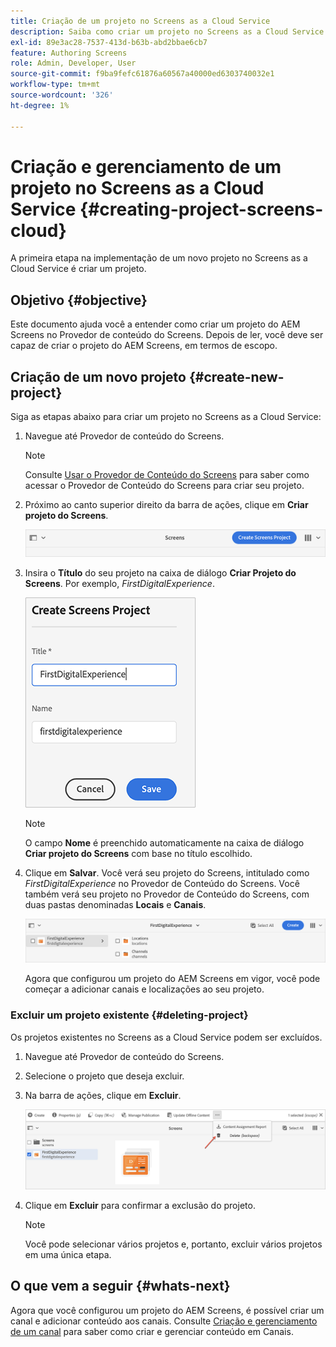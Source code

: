 ```yaml
---
title: Criação de um projeto no Screens as a Cloud Service
description: Saiba como criar um projeto no Screens as a Cloud Service.
exl-id: 89e3ac28-7537-413d-b63b-abd2bbae6cb7
feature: Authoring Screens
role: Admin, Developer, User
source-git-commit: f9ba9fefc61876a60567a40000ed6303740032e1
workflow-type: tm+mt
source-wordcount: '326'
ht-degree: 1%

---
```


# Criação e gerenciamento de um projeto no Screens as a Cloud Service {#creating-project-screens-cloud}

A primeira etapa na implementação de um novo projeto no Screens as a Cloud Service é criar um projeto.

## Objetivo {#objective}

Este documento ajuda você a entender como criar um projeto do AEM Screens no Provedor de conteúdo do Screens. Depois de ler, você deve ser capaz de criar o projeto do AEM Screens, em termos de escopo.

## Criação de um novo projeto {#create-new-project}

Siga as etapas abaixo para criar um projeto no Screens as a Cloud Service:

1. Navegue até Provedor de conteúdo do Screens.

   >[!NOTE]
   >Consulte [Usar o Provedor de Conteúdo do Screens](https://experienceleague.adobe.com/docs/experience-manager-cloud-service/content/screens-as-cloud-service/configure-screens-cloud/using-screens-content-provider.html) para saber como acessar o Provedor de Conteúdo do Screens para criar seu projeto.

1. Próximo ao canto superior direito da barra de ações, clique em **Criar projeto do Screens**.

   ![create-screens-project1](/help/screens-cloud/assets/create-content/create-screens-project1.png)

1. Insira o **Título** do seu projeto na caixa de diálogo **Criar Projeto do Screens**. Por exemplo, *FirstDigitalExperience*.

   ![create-screens-project2](/help/screens-cloud/assets/create-content/create-screens-project2.png)

   >[!NOTE]
   >O campo **Nome** é preenchido automaticamente na caixa de diálogo **Criar projeto do Screens** com base no título escolhido.

1. Clique em **Salvar**. Você verá seu projeto do Screens, intitulado como *FirstDigitalExperience* no Provedor de Conteúdo do Screens. Você também verá seu projeto no Provedor de Conteúdo do Screens, com duas pastas denominadas **Locais** e **Canais**.

   ![create-screens-project3](/help/screens-cloud/assets/create-content/create-screens-project3.png)

   Agora que configurou um projeto do AEM Screens em vigor, você pode começar a adicionar canais e localizações ao seu projeto.

### Excluir um projeto existente {#deleting-project}

Os projetos existentes no Screens as a Cloud Service podem ser excluídos.

1. Navegue até Provedor de conteúdo do Screens.
1. Selecione o projeto que deseja excluir.
1. Na barra de ações, clique em **Excluir**.

   ![criar-projeto5](/help/screens-cloud/assets/create-content/create-project5.png)

1. Clique em **Excluir** para confirmar a exclusão do projeto.

   >[!NOTE]
   >Você pode selecionar vários projetos e, portanto, excluir vários projetos em uma única etapa.

## O que vem a seguir {#whats-next}

Agora que você configurou um projeto do AEM Screens, é possível criar um canal e adicionar conteúdo aos canais. Consulte [Criação e gerenciamento de um canal](creating-channels-screens-cloud.md) para saber como criar e gerenciar conteúdo em Canais.
